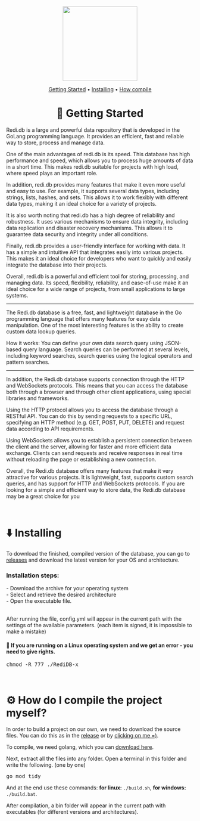 <br>

<div align="center" markdown=1>
  <p align="center"><img src="https://i.imgur.com/CzXM1jx.png" style="width: 200px"></p>

<a href='https://github.com/redi-db/redi.db/tree/main#-getting-started'>Getting Started</a> •
<a href="https://github.com/redi-db/redi.db/tree/main#%EF%B8%8F-installing">Installing</a> •
<a href='https://github.com/redi-db/redi.db/tree/main#%EF%B8%8F-how-do-i-compile-the-project-myself'>How compile</a>

</div>

<h1 align="center">🎉 Getting Started</h1>
Redi.db is a large and powerful data repository that is developed in the GoLang programming language. It provides an efficient, fast and reliable way to store, process and manage data.

One of the main advantages of redi.db is its speed. This database has high performance and speed, which allows you to process huge amounts of data in a short time. This makes redi.db suitable for projects with high load, where speed plays an important role.

In addition, redi.db provides many features that make it even more useful and easy to use. For example, it supports several data types, including strings, lists, hashes, and sets. This allows it to work flexibly with different data types, making it an ideal choice for a variety of projects.

It is also worth noting that redi.db has a high degree of reliability and robustness. It uses various mechanisms to ensure data integrity, including data replication and disaster recovery mechanisms. This allows it to guarantee data security and integrity under all conditions.

Finally, redi.db provides a user-friendly interface for working with data. It has a simple and intuitive API that integrates easily into various projects. This makes it an ideal choice for developers who want to quickly and easily integrate the database into their projects.

Overall, redi.db is a powerful and efficient tool for storing, processing, and managing data. Its speed, flexibility, reliability, and ease-of-use make it an ideal choice for a wide range of projects, from small applications to large systems.

<hr>

The Redi.db database is a free, fast, and lightweight database in the Go programming language that offers many features for easy data manipulation. One of the most interesting features is the ability to create custom data lookup queries.

How it works: You can define your own data search query using JSON-based query language. Search queries can be performed at several levels, including keyword searches, search queries using the logical operators and pattern searches.

<hr>

In addition, the Redi.db database supports connection through the HTTP and WebSockets protocols. This means that you can access the database both through a browser and through other client applications, using special libraries and frameworks.

Using the HTTP protocol allows you to access the database through a RESTful API. You can do this by sending requests to a specific URL, specifying an HTTP method (e.g. GET, POST, PUT, DELETE) and request data according to API requirements.

Using WebSockets allows you to establish a persistent connection between the client and the server, allowing for faster and more efficient data exchange. Clients can send requests and receive responses in real time without reloading the page or establishing a new connection.

Overall, the Redi.db database offers many features that make it very attractive for various projects. It is lightweight, fast, supports custom search queries, and has support for HTTP and WebSockets protocols. If you are looking for a simple and efficient way to store data, the Redi.db database may be a great choice for you

<br>

<h1>⬇️ Installing</h1>
To download the finished, compiled version of the database, you can go to <a href="https://github.com/redi-db/redi.db/releases">releases</a> and download the latest version for your OS and architecture.

<br>

<h3>Installation steps:</h3>
- Download the archive for your operating system<br>
- Select and retrieve the desired architecture<br>
- Open the executable file.<br>

<br>

After running the file, config.yml will appear in the current path with the settings of the available parameters. (each item is signed, it is impossible to make a mistake)

<h4>🔺 If you are running on a Linux operating system and we get an error - you need to give rights.</h4>
<pre>chmod -R 777 ./RediDB-x</pre>

<br>

<h1>⚙️ How do I compile the project myself?</h1>
In order to build a project on our own, we need to download the source files. You can do this as in the <a href="https://github.com/redi-db/redi.db/releases">release</a> or by <a href="https://github.com/redi-db/redi.db/archive/refs/heads/main.zip">clicking on me =)</a>.

To compile, we need golang, which you can <a href="https://go.dev/dl/">download here</a>. <br>

Next, extract all the files into any folder. Open a terminal in this folder and write the following. (one by one)

<pre>go mod tidy</pre>

And at the end use these commands: <b>for linux:</b> `./build.sh`, <b>for windows:</b> `./build.bat`.

After compilation, a bin folder will appear in the current path with executables (for different versions and architectures).
<br>
